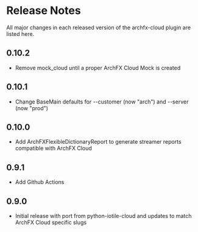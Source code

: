 # Release Notes

All major changes in each released version of the archfx-cloud plugin are listed here.

## 0.10.2

- Remove mock_cloud until a proper ArchFX Cloud Mock is created

## 0.10.1

- Change BaseMain defaults for --customer (now "arch") and --server (now "prod")

## 0.10.0

- Add ArchFXFlexibleDictionaryReport to generate streamer reports compatible with ArchFX Cloud

## 0.9.1

- Add Github Actions

## 0.9.0

- Initial release with port from python-iotile-cloud and updates to
  match ArchFX Cloud specific slugs
